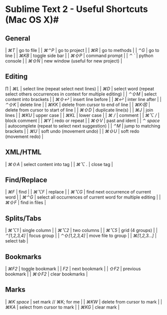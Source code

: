 # Sublime Text 2 - Useful Shortcuts (Mac OS X)#

## General ##

| *⌘T* | go to file |
| *⌘⌃P* | go to project |
| *⌘R* | go to methods |
| *⌃G* | go to line |
| *⌘KB* | toggle side bar |
| *⌘⇧P* | command prompt |
| *⌃ `* | python console |
| *⌘⇧N* | new window (useful for new project) |

## Editing ##
∏
| *⌘L* | select line (repeat select next lines) |
| *⌘D* | select word (repeat select others occurrences in context for multiple editing) |
| *⌃⇧M* | select content into brackets |
| *⌘⇧↩* | insert line before |
| *⌘↩* | inter line after |
| *⌃⇧K* | delete line |
| *⌘KK* | delete from cursor to end of line |
| *⌘K⌫* | delete from cursor to start of line |
| *⌘⇧D* | duplicate line(s) |
| *⌘J* | join lines |
| *⌘KU* | upper case |
| *⌘KL* | lower case |
| *⌘ /* | comment |
| *⌘⌥ /* | block comment |
| *⌘Y* | redo or repeat |
| *⌘⇧V* | past and ident |
| *⌃ space* | autocomplete (repeat to select next suggestion) |
| *⌃M* | jump to matching brackets |
| *⌘U* | soft undo (movement undo) |
| *⌘⇧U* | soft redo (movement redo) |

## XML/HTML ##

| *⌘⇧A* | select content into tag |
| *⌘⌥ .* | close tag |

## Find/Replace ##

| *⌘F* | find |
| *⌘⌥F* | replace |
| *⌘⌥G* | find next occurrence of current word |
| *⌘⌃G* | select all occurrences of current word for multiple editing |
| *⌘⇧F* | find in files |

## Splits/Tabs ##

| *⌘⌥1* | single column |
| *⌘⌥2* | two columns |
| *⌘⌥5* | grid (4 groups) |
| *⌃[1,2,3,4]* | focus group |
| *⌃⇧[1,2,3,4]* | move file to group |
| *⌘[1,2,3...]* | select tab |

## Bookmarks ##

| *⌘F2* | toggle bookmark |
| *F2* | next bookmark |
| *⇧F2* | previous bookmark |
| *⌘⇧F2* | clear bookmarks |

## Marks ##

| *⌘K space* | set mark // ⌘K; for me |
| *⌘KW* | delete from cursor to mark |
| *⌘KA* | select from cursor to mark |
| *⌘KG* | clear mark |